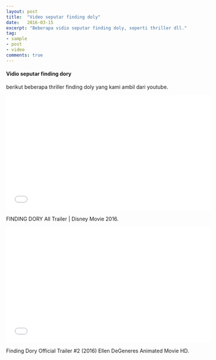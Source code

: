 ```yaml
---
layout: post
title:  "Video seputar finding doly"
date:   2016-03-15
excerpt: "Beberapa vidio seputar finding doly, seperti thriller dll."
tag:
- sample
- post
- video
comments: true
---
```


<html manifest="cache.manifest">

#### Vidio seputar finding dory

berikut beberapa thriller finding doly yang kami ambil dari youtube.

<iframe width="560" height="315" src="//www.youtube.com/embed/6k69UcUB68Q" frameborder="0"> </iframe>

FINDING DORY All Trailer | Disney Movie 2016.

<iframe width="560" height="315" src="//www.youtube.com/embed/dLIy1K8kJPo" frameborder="0"> </iframe>

Finding Dory Official Trailer #2 (2016) Ellen DeGeneres Animated Movie HD.

</html>

